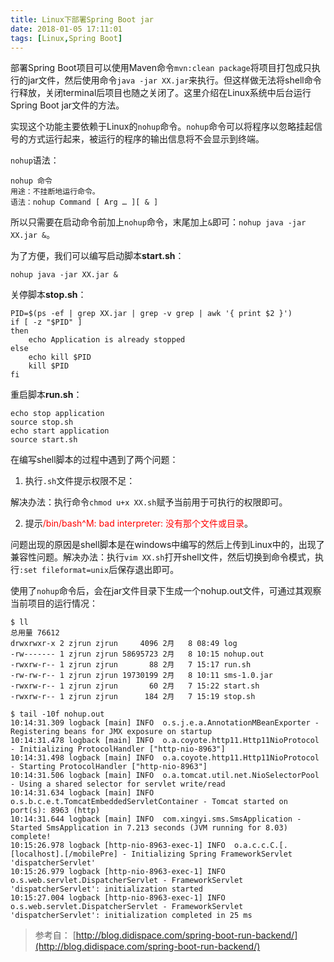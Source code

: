 ```yaml
---
title: Linux下部署Spring Boot jar
date: 2018-01-05 17:11:01
tags: [Linux,Spring Boot]
---
```

部署Spring Boot项目可以使用Maven命令`mvn:clean package`将项目打包成只执行的jar文件，然后使用命令`java -jar XX.jar`来执行。但这样做无法将shell命令行释放，关闭terminal后项目也随之关闭了。这里介绍在Linux系统中后台运行Spring Boot jar文件的方法。

实现这个功能主要依赖于Linux的`nohup`命令。`nohup`命令可以将程序以忽略挂起信号的方式运行起来，被运行的程序的输出信息将不会显示到终端。
<!--more-->

`nohup`语法：
```shell
nohup 命令
用途：不挂断地运行命令。
语法：nohup Command [ Arg … ][ & ]
```
所以只需要在启动命令前加上`nohup`命令，末尾加上`&`即可：`nohup java -jar XX.jar &`。

为了方便，我们可以编写启动脚本**start.sh**：
```shell
nohup java -jar XX.jar &
```
关停脚本**stop.sh**：
```shell
PID=$(ps -ef | grep XX.jar | grep -v grep | awk '{ print $2 }')
if [ -z "$PID" ]
then
    echo Application is already stopped
else
    echo kill $PID
    kill $PID
fi
```
重启脚本**run.sh**：
```shell
echo stop application
source stop.sh
echo start application
source start.sh
```
在编写shell脚本的过程中遇到了两个问题：

1. 执行`.sh`文件提示权限不足：
 
 解决办法：执行命令`chmod u+x XX.sh`赋予当前用于可执行的权限即可。

2. 提示<span style="color:red">/bin/bash^M: bad interpreter: 没有那个文件或目录</span>。

 问题出现的原因是shell脚本是在windows中编写的然后上传到Linux中的，出现了兼容性问题。解决办法：执行`vim XX.sh`打开shell文件，然后切换到命令模式，执行`:set fileformat=unix`后保存退出即可。


使用了`nohup`命令后，会在jar文件目录下生成一个nohup.out文件，可通过其观察当前项目的运行情况：
```shell
$ ll
总用量 76612
drwxrwxr-x 2 zjrun zjrun     4096 2月   8 08:49 log
-rw------- 1 zjrun zjrun 58695723 2月   8 10:15 nohup.out
-rwxrw-r-- 1 zjrun zjrun       88 2月   7 15:17 run.sh
-rw-rw-r-- 1 zjrun zjrun 19730199 2月   8 10:11 sms-1.0.jar
-rwxrw-r-- 1 zjrun zjrun       60 2月   7 15:22 start.sh
-rwxrw-r-- 1 zjrun zjrun      184 2月   7 15:19 stop.sh

$ tail -10f nohup.out 
10:14:31.309 logback [main] INFO  o.s.j.e.a.AnnotationMBeanExporter - Registering beans for JMX exposure on startup
10:14:31.478 logback [main] INFO  o.a.coyote.http11.Http11NioProtocol - Initializing ProtocolHandler ["http-nio-8963"]
10:14:31.498 logback [main] INFO  o.a.coyote.http11.Http11NioProtocol - Starting ProtocolHandler ["http-nio-8963"]
10:14:31.506 logback [main] INFO  o.a.tomcat.util.net.NioSelectorPool - Using a shared selector for servlet write/read
10:14:31.634 logback [main] INFO  o.s.b.c.e.t.TomcatEmbeddedServletContainer - Tomcat started on port(s): 8963 (http)
10:14:31.644 logback [main] INFO  com.xingyi.sms.SmsApplication - Started SmsApplication in 7.213 seconds (JVM running for 8.03)
complete!
10:15:26.978 logback [http-nio-8963-exec-1] INFO  o.a.c.c.C.[.[localhost].[/mobilePre] - Initializing Spring FrameworkServlet 'dispatcherServlet'
10:15:26.979 logback [http-nio-8963-exec-1] INFO  o.s.web.servlet.DispatcherServlet - FrameworkServlet 'dispatcherServlet': initialization started
10:15:27.004 logback [http-nio-8963-exec-1] INFO  o.s.web.servlet.DispatcherServlet - FrameworkServlet 'dispatcherServlet': initialization completed in 25 ms
```

> 参考自： [http://blog.didispace.com/spring-boot-run-backend/](http://blog.didispace.com/spring-boot-run-backend/)